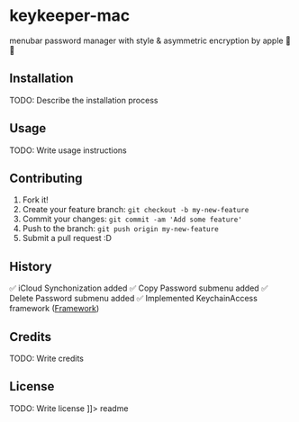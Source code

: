 # keykeeper-mac
menubar password manager with style &amp; asymmetric encryption by apple 🔑🔥
## Installation
TODO: Describe the installation process
## Usage
TODO: Write usage instructions
## Contributing
1. Fork it!
2. Create your feature branch: `git checkout -b my-new-feature`
3. Commit your changes: `git commit -am 'Add some feature'`
4. Push to the branch: `git push origin my-new-feature`
5. Submit a pull request :D
## History
✅ iCloud Synchonization added
✅ Copy Password submenu added
✅ Delete Password submenu added
✅ Implemented KeychainAccess framework ([Framework](https://github.com/kishikawakatsumi/KeychainAccess))
## Credits
TODO: Write credits
## License
TODO: Write license
]]></content>
  <tabTrigger>readme</tabTrigger>
</snippet>
